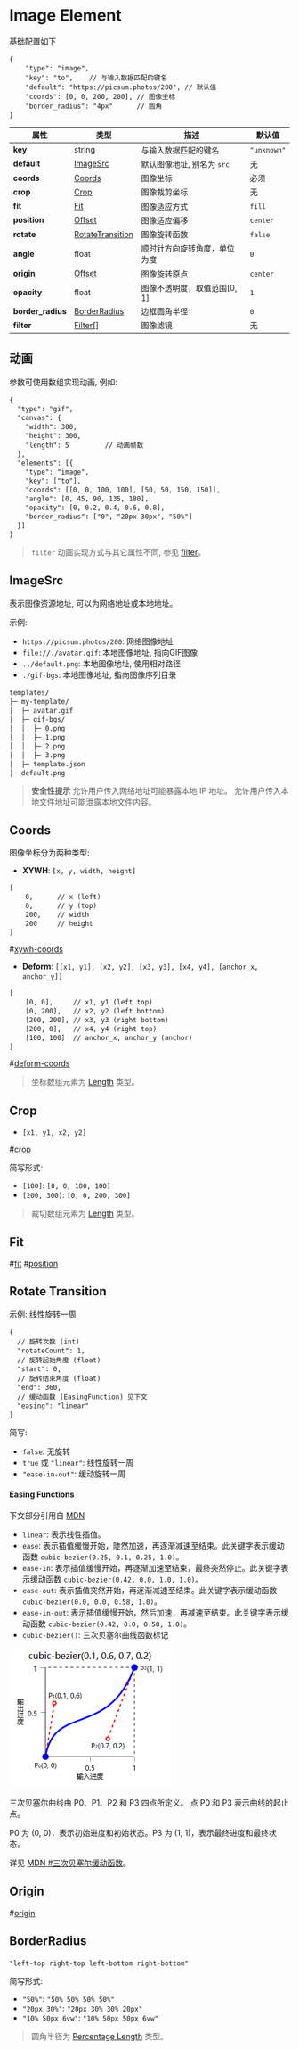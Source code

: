 # Image Element

基础配置如下

```jsonc
{
    "type": "image",
    "key": "to",    // 与输入数据匹配的键名
    "default": "https://picsum.photos/200", // 默认值
    "coords": [0, 0, 200, 200], // 图像坐标
    "border_radius": "4px"      // 圆角
}
```

| **属性**            | **类型**                                 | **描述**            | **默认值**     |
|-------------------|----------------------------------------|-------------------|-------------|
| **key**           | string                                 | 与输入数据匹配的键名        | `"unknown"` |
| **default**       | [ImageSrc](#imagesrc)                  | 默认图像地址, 别名为 `src` | 无           |
| **coords**        | [Coords](#coords)                      | 图像坐标              | 必须          |
| **crop**          | [Crop](#crop)                          | 图像裁剪坐标            | 无           |
| **fit**           | [Fit](#fit)                            | 图像适应方式            | `fill`      |
| **position**      | [Offset](./length.md#offset)           | 图像适应偏移            | `center`    |
| **rotate**        | [RotateTransition](#rotate-transition) | 图像旋转函数            | `false`     |
| **angle**         | float                                  | 顺时针方向旋转角度，单位为度    | `0`         |
| **origin**        | [Offset](./length.md#offset)           | 图像旋转原点            | `center`    |
| **opacity**       | float                                  | 图像不透明度，取值范围[0, 1] | `1`         |
| **border_radius** | [BorderRadius](#borderradius)          | 边框圆角半径            | `0`         |
| **filter**        | [Filter](./filter.md#image-filter)[]   | 图像滤镜              | 无           |

## 动画

参数可使用数组实现动画, 例如:

```jsonc
{
  "type": "gif",
  "canvas": {
    "width": 300,
    "height": 300,
    "length": 5         // 动画帧数
  },
  "elements": [{
    "type": "image",
    "key": ["to"],
    "coords": [[0, 0, 100, 100], [50, 50, 150, 150]],
    "angle": [0, 45, 90, 135, 180],
    "opacity": [0, 0.2, 0.4, 0.6, 0.8],
    "border_radius": ["0", "20px 30px", "50%"]
  }]
}
```

> `filter` 动画实现方式与其它属性不同, 参见 [filter](./filter.md#动画)。

## ImageSrc

表示图像资源地址, 可以为网络地址或本地地址。

示例:

- `https://picsum.photos/200`: 网络图像地址
- `file://./avatar.gif`: 本地图像地址, 指向GIF图像
- `../default.png`: 本地图像地址, 使用相对路径
- `./gif-bgs`: 本地图像地址, 指向图像序列目录

```text
templates/
├─ my-template/
│  ├─ avatar.gif
│  ├─ gif-bgs/
│  │  ├─ 0.png
│  │  ├─ 1.png
│  │  ├─ 2.png
│  │  ├─ 3.png
│  ├─ template.json
├─ default.png
```

> **安全性提示**
> 允许用户传入网络地址可能暴露本地 IP 地址。
> 允许用户传入本地文件地址可能泄露本地文件内容。

## Coords

图像坐标分为两种类型:

- **XYWH**: `[x, y, width, height]`

```jsonc
[
    0,      // x (left)
    0,      // y (top)
    200,    // width
    200     // height
]
```

#[xywh-coords](../images/xywh-coords.png)

- **Deform**: `[[x1, y1], [x2, y2], [x3, y3], [x4, y4], [anchor_x, anchor_y]]`

```jsonc
[
    [0, 0],     // x1, y1 (left top)
    [0, 200],   // x2, y2 (left bottom)
    [200, 200], // x3, y3 (right bottom)
    [200, 0],   // x4, y4 (right top)
    [100, 100]  // anchor_x, anchor_y (anchor)
]
```

#[deform-coords](../images/deform-coords.png)

> 坐标数组元素为 [Length](./length.md) 类型。

## Crop

- `[x1, y1, x2, y2]`

#[crop](../images/crop.png)

简写形式:

- `[100]`: `[0, 0, 100, 100]`
- `[200, 300]`: `[0, 0, 200, 300]`

> 裁切数组元素为 [Length](./length.md) 类型。

## Fit

#[fit](../images/fit.png)
#[position](../images/position.png)

## Rotate Transition

示例: 线性旋转一周

```json5
{
  // 旋转次数 (int)
  "rotateCount": 1,
  // 旋转起始角度 (float)
  "start": 0,
  // 旋转结束角度 (float)
  "end": 360,
  // 缓动函数 (EasingFunction) 见下文
  "easing": "linear"
}
```

简写:

- `false`: 无旋转
- `true` 或 `"linear"`: 线性旋转一周
- `"ease-in-out"`: 缓动旋转一周

#### Easing Functions

下文部分引用自 [MDN <easing-function>](https://developer.mozilla.org/zh-CN/docs/Web/CSS/easing-function)

- `linear`: 表示线性插值。
- `ease`: 表示插值缓慢开始，陡然加速，再逐渐减速至结束。此关键字表示缓动函数 `cubic-bezier(0.25, 0.1, 0.25, 1.0)`。
- `ease-in`: 表示插值缓慢开始，再逐渐加速至结束，最终突然停止。此关键字表示缓动函数 `cubic-bezier(0.42, 0.0, 1.0, 1.0)`。
- `ease-out`: 表示插值突然开始，再逐渐减速至结束。此关键字表示缓动函数 `cubic-bezier(0.0, 0.0, 0.58, 1.0)`。
- `ease-in-out`: 表示插值缓慢开始，然后加速，再减速至结束。此关键字表示缓动函数 `cubic-bezier(0.42, 0.0, 0.58, 1.0)`。
- `cubic-bezier()`: 三次贝塞尔曲线函数标记

![cubic-bezier](../images/cubic-bezier.png)

三次贝塞尔曲线由 P0、P1、P2 和 P3 四点所定义。 点 P0 和 P3 表示曲线的起止点。

P0 为 (0, 0)，表示初始进度和初始状态。P3 为 (1, 1)，表示最终进度和最终状态。

详见 [MDN <easing-function> #三次贝塞尔缓动函数](https://developer.mozilla.org/zh-CN/docs/Web/CSS/easing-function#%E4%B8%89%E6%AC%A1%E8%B4%9D%E5%A1%9E%E5%B0%94%E7%BC%93%E5%8A%A8%E5%87%BD%E6%95%B0)。

## Origin

#[origin](../images/origin.png)

## BorderRadius

`"left-top right-top left-bottom right-bottom"`

简写形式:

- `"50%"`: `"50% 50% 50% 50%"`
- `"20px 30%"`: `"20px 30% 30% 20px"`
- `"10% 50px 6vw"`: `"10% 50px 50px 6vw"`

> 圆角半径为 [Percentage Length](./length.md#percentage-length) 类型。
